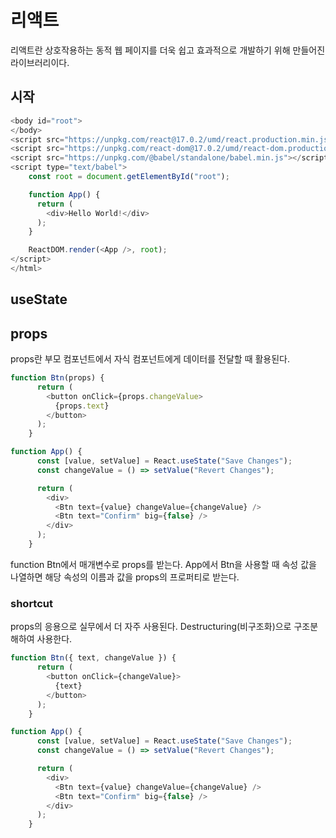 # 리액트
리액트란 상호작용하는 동적 웹 페이지를 더욱 쉽고 효과적으로 개발하기 위해 만들어진 라이브러리이다.
## 시작
```js
<body id="root">
</body>
<script src="https://unpkg.com/react@17.0.2/umd/react.production.min.js"></script>
<script src="https://unpkg.com/react-dom@17.0.2/umd/react-dom.production.min.js"></script>
<script src="https://unpkg.com/@babel/standalone/babel.min.js"></script>
<script type="text/babel">
    const root = document.getElementById("root");

    function App() {
      return (
        <div>Hello World!</div>
      );
    }

    ReactDOM.render(<App />, root);
</script>
</html>
```
## useState

## props
props란 부모 컴포넌트에서 자식 컴포넌트에게 데이터를 전달할 때 활용된다.
```js
function Btn(props) {
      return (
        <button onClick={props.changeValue>
          {props.text}
        </button>
      );
    }

function App() {
      const [value, setValue] = React.useState("Save Changes");
      const changeValue = () => setValue("Revert Changes");

      return (
        <div>
          <Btn text={value} changeValue={changeValue} />
          <Btn text="Confirm" big={false} />
        </div>
      );
    }
```
function Btn에서 매개변수로 props를 받는다. App에서 Btn을 사용할 때 속성 값을 나열하면 해당 속성의 이름과 값을 props의 프로퍼티로 받는다. 
### shortcut
props의 응용으로 실무에서 더 자주 사용된다. Destructuring(비구조화)으로 구조분해하여 사용한다.
```js
function Btn({ text, changeValue }) {
      return (
        <button onClick={changeValue}>
          {text}
        </button>
      );
    }

function App() {
      const [value, setValue] = React.useState("Save Changes");
      const changeValue = () => setValue("Revert Changes");

      return (
        <div>
          <Btn text={value} changeValue={changeValue} />
          <Btn text="Confirm" big={false} />
        </div>
      );
    }
```
